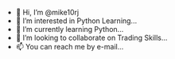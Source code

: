 - 👋 Hi, I’m @mike10rj
- 👀 I’m interested in Python Learning...
- 🌱 I’m currently learning Python...
- 💞️ I’m looking to collaborate on Trading Skills...
- 📫 You can reach me by e-mail...

<!---
mike10rj/mike10rj is a ✨ special ✨ repository because its `README.md` (this file) appears on your GitHub profile.
You can click the Preview link to take a look at your changes.
--->
